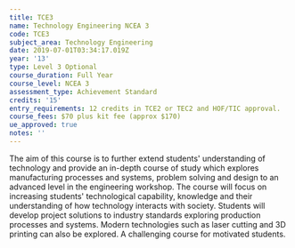 ```yaml
---
title: TCE3
name: Technology Engineering NCEA 3
code: TCE3
subject_area: Technology Engineering
date: 2019-07-01T03:34:17.019Z
year: '13'
type: Level 3 Optional
course_duration: Full Year
course_level: NCEA 3
assessment_type: Achievement Standard
credits: '15'
entry_requirements: 12 credits in TCE2 or TEC2 and HOF/TIC approval.
course_fees: $70 plus kit fee (approx $170)
ue_approved: true
notes: ''
---
```

The aim of this course is to further extend students' understanding of technology and provide an in-depth course of study which explores manufacturing processes and systems, problem solving and design to an advanced level in the engineering workshop. The course will focus on increasing students' technological capability, knowledge and their understanding of how technology interacts with society. Students will develop project solutions to industry standards exploring production processes and systems. Modern technologies such as laser cutting and 3D printing can also be explored. A challenging course for motivated students.
